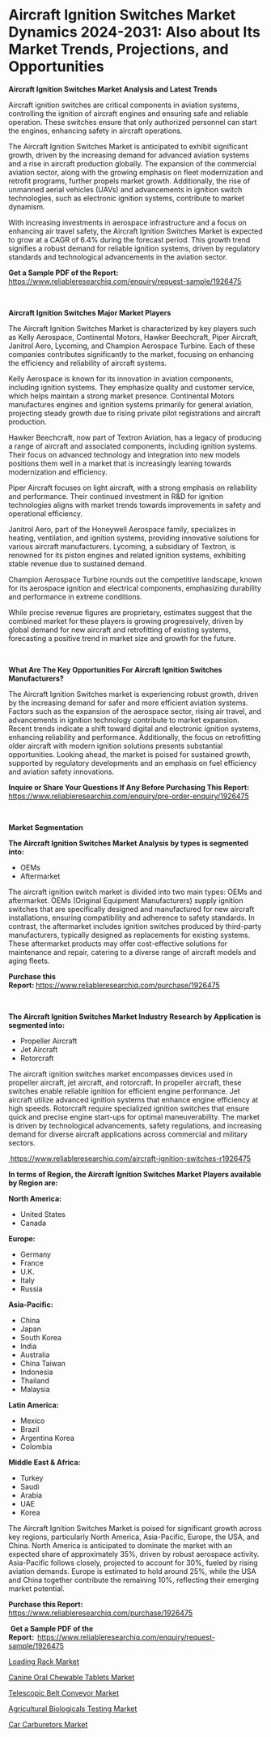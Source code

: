 <p><h1>Aircraft Ignition Switches Market Dynamics 2024-2031: Also about Its Market Trends, Projections, and Opportunities</h1></p><p><strong>Aircraft Ignition Switches Market Analysis and Latest Trends</strong></p>
<p><p>Aircraft ignition switches are critical components in aviation systems, controlling the ignition of aircraft engines and ensuring safe and reliable operation. These switches ensure that only authorized personnel can start the engines, enhancing safety in aircraft operations.</p><p>The Aircraft Ignition Switches Market is anticipated to exhibit significant growth, driven by the increasing demand for advanced aviation systems and a rise in aircraft production globally. The expansion of the commercial aviation sector, along with the growing emphasis on fleet modernization and retrofit programs, further propels market growth. Additionally, the rise of unmanned aerial vehicles (UAVs) and advancements in ignition switch technologies, such as electronic ignition systems, contribute to market dynamism.</p><p>With increasing investments in aerospace infrastructure and a focus on enhancing air travel safety, the Aircraft Ignition Switches Market is expected to grow at a CAGR of 6.4% during the forecast period. This growth trend signifies a robust demand for reliable ignition systems, driven by regulatory standards and technological advancements in the aviation sector.</p></p>
<p><strong>Get a Sample PDF of the Report:&nbsp;</strong> <a href="https://www.reliableresearchiq.com/enquiry/request-sample/1926475?utm_campaign=103&utm_medium=2&utm_source=Github&utm_content=ia&utm_term=25102024&utm_id=aircraft-ignition-switches">https://www.reliableresearchiq.com/enquiry/request-sample/1926475</a></p>
<p>&nbsp;</p>
<p><strong>Aircraft Ignition Switches Major Market Players</strong></p>
<p><p>The Aircraft Ignition Switches Market is characterized by key players such as Kelly Aerospace, Continental Motors, Hawker Beechcraft, Piper Aircraft, Janitrol Aero, Lycoming, and Champion Aerospace Turbine. Each of these companies contributes significantly to the market, focusing on enhancing the efficiency and reliability of aircraft systems.</p><p>Kelly Aerospace is known for its innovation in aviation components, including ignition systems. They emphasize quality and customer service, which helps maintain a strong market presence. Continental Motors manufactures engines and ignition systems primarily for general aviation, projecting steady growth due to rising private pilot registrations and aircraft production.</p><p>Hawker Beechcraft, now part of Textron Aviation, has a legacy of producing a range of aircraft and associated components, including ignition systems. Their focus on advanced technology and integration into new models positions them well in a market that is increasingly leaning towards modernization and efficiency.</p><p>Piper Aircraft focuses on light aircraft, with a strong emphasis on reliability and performance. Their continued investment in R&D for ignition technologies aligns with market trends towards improvements in safety and operational efficiency.</p><p>Janitrol Aero, part of the Honeywell Aerospace family, specializes in heating, ventilation, and ignition systems, providing innovative solutions for various aircraft manufacturers. Lycoming, a subsidiary of Textron, is renowned for its piston engines and related ignition systems, exhibiting stable revenue due to sustained demand.</p><p>Champion Aerospace Turbine rounds out the competitive landscape, known for its aerospace ignition and electrical components, emphasizing durability and performance in extreme conditions.</p><p>While precise revenue figures are proprietary, estimates suggest that the combined market for these players is growing progressively, driven by global demand for new aircraft and retrofitting of existing systems, forecasting a positive trend in market size and growth for the future.</p></p>
<p>&nbsp;</p>
<p><strong>What Are The Key Opportunities For Aircraft Ignition Switches Manufacturers?</strong></p>
<p><p>The Aircraft Ignition Switches market is experiencing robust growth, driven by the increasing demand for safer and more efficient aviation systems. Factors such as the expansion of the aerospace sector, rising air travel, and advancements in ignition technology contribute to market expansion. Recent trends indicate a shift toward digital and electronic ignition systems, enhancing reliability and performance. Additionally, the focus on retrofitting older aircraft with modern ignition solutions presents substantial opportunities. Looking ahead, the market is poised for sustained growth, supported by regulatory developments and an emphasis on fuel efficiency and aviation safety innovations.</p></p>
<p><strong>Inquire or Share Your Questions If Any Before Purchasing This Report:</strong> <a href="https://www.reliableresearchiq.com/enquiry/pre-order-enquiry/1926475?utm_campaign=103&utm_medium=2&utm_source=Github&utm_content=ia&utm_term=25102024&utm_id=aircraft-ignition-switches">https://www.reliableresearchiq.com/enquiry/pre-order-enquiry/1926475</a></p>
<p>&nbsp;</p>
<p><strong>Market Segmentation</strong></p>
<p><strong>The Aircraft Ignition Switches Market Analysis by types is segmented into:</strong></p>
<p><ul><li>OEMs</li><li>Aftermarket</li></ul></p>
<p><p>The aircraft ignition switch market is divided into two main types: OEMs and aftermarket. OEMs (Original Equipment Manufacturers) supply ignition switches that are specifically designed and manufactured for new aircraft installations, ensuring compatibility and adherence to safety standards. In contrast, the aftermarket includes ignition switches produced by third-party manufacturers, typically designed as replacements for existing systems. These aftermarket products may offer cost-effective solutions for maintenance and repair, catering to a diverse range of aircraft models and aging fleets.</p></p>
<p><strong>Purchase this Report:&nbsp;</strong><a href="https://www.reliableresearchiq.com/purchase/1926475?utm_campaign=103&utm_medium=2&utm_source=Github&utm_content=ia&utm_term=25102024&utm_id=aircraft-ignition-switches">https://www.reliableresearchiq.com/purchase/1926475</a></p>
<p>&nbsp;</p>
<p><strong>The Aircraft Ignition Switches Market Industry Research by Application is segmented into:</strong></p>
<p><ul><li>Propeller Aircraft</li><li>Jet Aircraft</li><li>Rotorcraft</li></ul></p>
<p><p>The aircraft ignition switches market encompasses devices used in propeller aircraft, jet aircraft, and rotorcraft. In propeller aircraft, these switches enable reliable ignition for efficient engine performance. Jet aircraft utilize advanced ignition systems that enhance engine efficiency at high speeds. Rotorcraft require specialized ignition switches that ensure quick and precise engine start-ups for optimal maneuverability. The market is driven by technological advancements, safety regulations, and increasing demand for diverse aircraft applications across commercial and military sectors.</p></p>
<p><a href="https://www.reliableresearchiq.com/aircraft-ignition-switches-r1926475?utm_campaign=103&utm_medium=2&utm_source=Github&utm_content=ia&utm_term=25102024&utm_id=aircraft-ignition-switches">&nbsp;https://www.reliableresearchiq.com/aircraft-ignition-switches-r1926475</a></p>
<p><strong>In terms of Region, the Aircraft Ignition Switches Market Players available by Region are:</strong></p>
<p>
    <p> <strong> North America: </strong>
        <ul>
            <li>United States</li>
            <li>Canada</li>
        </ul>
        </p> 
    <p> <strong> Europe: </strong>
        <ul>
            <li>Germany</li>
            <li>France</li>
            <li>U.K.</li>
            <li>Italy</li>
            <li>Russia</li>
        </ul>
        </p> 
    <p> <strong> Asia-Pacific: </strong>
        <ul>
            <li>China</li>
            <li>Japan</li>
            <li>South Korea</li>
            <li>India</li>
            <li>Australia</li>
            <li>China Taiwan</li>
            <li>Indonesia</li>
            <li>Thailand</li>
            <li>Malaysia</li>
        </ul>
        </p> 
    <p> <strong> Latin America: </strong>
        <ul>
            <li>Mexico</li>
            <li>Brazil</li>
            <li>Argentina Korea</li>
            <li>Colombia</li>
        </ul>
        </p> 
    <p> <strong> Middle East & Africa: </strong>
        <ul>
            <li>Turkey</li>
            <li>Saudi</li>
            <li>Arabia</li>
            <li>UAE</li>
            <li>Korea</li>
        </ul>
    </p>
    </p>
<p><p>The Aircraft Ignition Switches Market is poised for significant growth across key regions, particularly North America, Asia-Pacific, Europe, the USA, and China. North America is anticipated to dominate the market with an expected share of approximately 35%, driven by robust aerospace activity. Asia-Pacific follows closely, projected to account for 30%, fueled by rising aviation demands. Europe is estimated to hold around 25%, while the USA and China together contribute the remaining 10%, reflecting their emerging market potential.</p></p>
<p><strong>Purchase this Report: </strong><a href="https://www.reliableresearchiq.com/purchase/1926475?utm_campaign=103&utm_medium=2&utm_source=Github&utm_content=ia&utm_term=25102024&utm_id=aircraft-ignition-switches">https://www.reliableresearchiq.com/purchase/1926475</a></p>
<p>&nbsp;<strong>Get a Sample PDF of the Report:&nbsp;&nbsp;</strong><a href="https://www.reliableresearchiq.com/enquiry/request-sample/1926475?utm_campaign=103&utm_medium=2&utm_source=Github&utm_content=ia&utm_term=25102024&utm_id=aircraft-ignition-switches">https://www.reliableresearchiq.com/enquiry/request-sample/1926475</a></p>
<p><strong></strong></p>
<p><p><a href="https://issuu.com/reportprime-2/docs/loading-rack-market-size-2030.pptx_ba2c0a30debb32?utm_campaign=103&utm_medium=2&utm_source=Github&utm_content=ia&utm_term=25102024&utm_id=aircraft-ignition-switches">Loading Rack Market</a></p><p><a href="https://www.linkedin.com/pulse/market-dynamics-future-trends-global-canine-oral-chewable-tablets-xx6oc?utm_campaign=103&utm_medium=2&utm_source=Github&utm_content=ia&utm_term=25102024&utm_id=aircraft-ignition-switches">Canine Oral Chewable Tablets Market</a></p><p><a href="https://issuu.com/reportprime-2/docs/telescopic-belt-conveyor-market-siz_b8a0d6b1be18da?utm_campaign=103&utm_medium=2&utm_source=Github&utm_content=ia&utm_term=25102024&utm_id=aircraft-ignition-switches">Telescopic Belt Conveyor Market</a></p><p><a href="https://www.linkedin.com/pulse/agricultural-biologicals-testing-landscape-product-spectrum-aekjc?utm_campaign=103&utm_medium=2&utm_source=Github&utm_content=ia&utm_term=25102024&utm_id=aircraft-ignition-switches">Agricultural Biologicals Testing Market</a></p><p><a href="https://github.com/diedrer4btm/Market-Research-Report-List-1/blob/main/car-carburetors-market.md?utm_campaign=103&utm_medium=2&utm_source=Github&utm_content=ia&utm_term=25102024&utm_id=aircraft-ignition-switches">Car Carburetors Market</a></p></p>